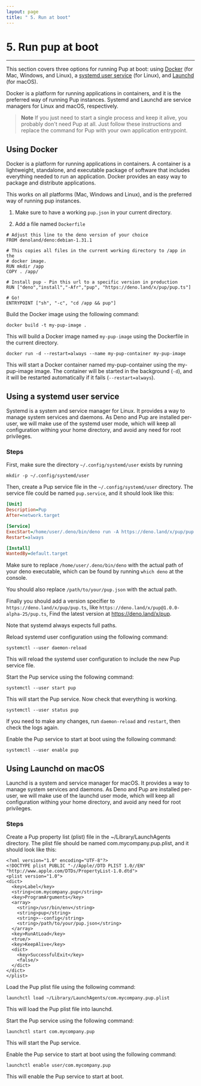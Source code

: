 ```yaml
---
layout: page
title: " 5. Run at boot"
---
```


# 5. Run pup at boot

***

This section covers three options for running Pup at boot: using [Docker](#using-docker) (for Mac, Windows, and Linux), a [systemd user service](#using-a-systemd-user-service) (for Linux), and [Launchd](#using-launchd-on-macos) (for macOS). 

Docker is a platform for running applications in containers, and it is the preferred way of running Pup instances. Systemd and Launchd are service managers for Linux and macOS, respectively.

> **Note** If you just need to start a single process and keep it alive, you probably don't need Pup at all. Just follow these instructions and replace the command for Pup with your own application entrypoint.

## Using Docker

Docker is a platform for running applications in containers. A container is a lightweight, standalone, and executable package of software that includes everything needed to run an application. Docker provides an easy way to package and distribute applications.

This works on all platforms (Mac, Windows and Linux), and is the preferred way of running pup instances.

1. Make sure to have a working `pup.json` in your current directory.

2. Add a file named `Dockerfile`

```
# Adjust this line to the deno version of your choice
FROM denoland/deno:debian-1.31.1

# This copies all files in the current working directory to /app in the
# docker image. 
RUN mkdir /app
COPY . /app/

# Install pup - Pin this url to a specific version in production
RUN ["deno","install","-Afr","pup", "https://deno.land/x/pup/pup.ts"]

# Go!
ENTRYPOINT ["sh", "-c", "cd /app && pup"]
```

Build the Docker image using the following command:

```
docker build -t my-pup-image .
```

This will build a Docker image named `my-pup-image` using the Dockerfile in the current directory.

```
docker run -d --restart=always --name my-pup-container my-pup-image
```

This will start a Docker container named my-pup-container using the my-pup-image image. The container will be started in the background (`-d`), and it will be restarted automatically if it fails (`--restart=always`).

## Using a systemd user service

Systemd is a system and service manager for Linux. It provides a way to manage system services and daemons. As Deno and Pup are installed per-user, we will make use of the systemd user mode, which will keep all configuration withing your home directory, and avoid any need for root privileges.

### Steps

First, make sure the directory `~/.config/systemd/user` exists by running

```
mkdir -p ~/.config/systemd/user
```

Then, create a Pup service file in the `~/.config/systemd/user` directory. The service file could be named `pup.service`, and it should look like this:

```ini
[Unit]
Description=Pup
After=network.target

[Service]
ExecStart=/home/user/.deno/bin/deno run -A https://deno.land/x/pup/pup.ts --config /path/to/your/pup.json
Restart=always

[Install]
WantedBy=default.target
```

Make sure to replace `/home/user/.deno/bin/deno` with the actual path of your deno executable, which can be found by running `which deno` at the console.

You should also replace `/path/to/your/pup.json` with the actual path.

Finally you should add a version specifier to `https://deno.land/x/pup/pup.ts`, like `https://deno.land/x/pup@1.0.0-alpha-25/pup.ts`, Find the latest version at <https://deno.land/x/pup>.

Note that systemd always expects full paths.

Reload systemd user configuration using the following command:

```
systemctl --user daemon-reload
```

This will reload the systemd user configuration to include the new Pup service file.

Start the Pup service using the following command:

```
systemctl --user start pup
```

This will start the Pup service. Now check that everything is working.

```
systemctl --user status pup
```

If you need to make any changes, run `daemon-reload` and `restart`, then check the logs again.


Enable the Pup service to start at boot using the following command:

```
systemctl --user enable pup
```

## Using Launchd on macOS

Launchd is a system and service manager for macOS. It provides a way to manage system services and daemons. As Deno and Pup are installed per-user, we will make use of the launchd user mode, which will keep all configuration withing your home directory, and avoid any need for root privileges.

### Steps

Create a Pup property list (plist) file in the ~/Library/LaunchAgents directory. The plist file should be named com.mycompany.pup.plist, and it should look like this:

```
<?xml version="1.0" encoding="UTF-8"?>
<!DOCTYPE plist PUBLIC "-//Apple//DTD PLIST 1.0//EN" 
"http://www.apple.com/DTDs/PropertyList-1.0.dtd">
<plist version="1.0">
<dict>
  <key>Label</key>
  <string>com.mycompany.pup</string>
  <key>ProgramArguments</key>
  <array>
    <string>/usr/bin/env</string>
    <string>pup</string>
    <string>--config</string>
    <string>/path/to/your/pup.json</string>
  </array>
  <key>RunAtLoad</key>
  <true/>
  <key>KeepAlive</key>
  <dict>
    <key>SuccessfulExit</key>
    <false/>
  </dict>
</dict>
</plist>
```

Load the Pup plist file using the following command:

```launchctl load ~/Library/LaunchAgents/com.mycompany.pup.plist```

This will load the Pup plist file into launchd.

Start the Pup service using the following command:

```launchctl start com.mycompany.pup```

This will start the Pup service.

Enable the Pup service to start at boot using the following command:

```launchctl enable user/com.mycompany.pup```

This will enable the Pup service to start at boot.